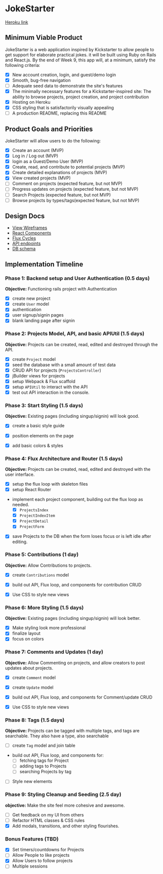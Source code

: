 # JokeStarter

[Heroku link][heroku]

[heroku]: http://www.jokestarter.herokuapp.com

## Minimum Viable Product

JokeStarter is a web application inspired by Kickstarter to allow people to get support for elaborate practical jokes. it will be built using Ruby on Rails and React.js.  By the end of Week 9, this app will, at a minimum, satisfy the following criteria:

- [X] New account creation, login, and guest/demo login
- [x] Smooth, bug-free navigation
- [ ] Adequate seed data to demonstrate the site's features
- [x] The minimally necessary features for a Kickstarter-inspired site: The ability to browse projects, project creation, and project contribution
- [x] Hosting on Heroku
- [X] CSS styling that is satisfactorily visually appealing
- [ ] A production README, replacing this README

## Product Goals and Priorities

JokeStarter will allow users to do the following:

<!-- This is a Markdown checklist. Use it to keep track of your
progress. Put an x between the brackets for a checkmark: [x] -->

- [X] Create an account (MVP)
- [x] Log in / Log out (MVP)
- [X] login as a Guest/Demo User (MVP)
- [x] Create, read, and contribute to potential projects (MVP)
- [X] Create detailed explanations of projects (MVP)
- [x] View created projects  (MVP)
- [ ] Comment on projects (expected feature, but not MVP)
- [ ] Progress updates on projects (expected feature, but not MVP)
- [ ] Search Projects (expected feature, but not MVP)
- [ ] Browse projects by types/tags(expected feature, but not MVP)

## Design Docs
* [View Wireframes][views]
* [React Components][components]
* [Flux Cycles][flux-cycles]
* [API endpoints][api-endpoints]
* [DB schema][schema]

[views]: ./docs/views.md
[components]: ./docs/components.md
[flux-cycles]: ./docs/flux-cycles.md
[api-endpoints]: ./docs/api-endpoints.md
[schema]: ./docs/schema.md

## Implementation Timeline

### Phase 1: Backend setup and User Authentication (0.5 days)

**Objective:** Functioning rails project with Authentication

- [x] create new project
- [x] create `User` model
- [x] authentication
- [x] user signup/signin pages
- [x] blank landing page after signin

### Phase 2: Projects Model, API, and basic APIUtil (1.5 days)

**Objective:** Projects can be created, read, edited and destroyed through
the API.

- [x] create `Project` model
- [x] seed the database with a small amount of test data
- [x] CRUD API for projects (`ProjectsController`)
- [x] jBuilder views for projects
- [x] setup Webpack & Flux scaffold
- [x] setup `APIUtil` to interact with the API
- [x] test out API interaction in the console.

### Phase 3: Start Styling (1.5 days)

**Objective:** Existing pages (including singup/signin) will look good.

- [X] create a basic style guide
- [x] position elements on the page
- [x] add basic colors & styles


### Phase 4: Flux Architecture and Router (1.5 days)

**Objective:** Projects can be created, read, edited and destroyed with the
user interface.

- [x] setup the flux loop with skeleton files
- [x] setup React Router
- implement each project component, building out the flux loop as needed.
  - [x] `ProjectsIndex`
  - [x] `ProjectIndexItem`
  - [x] `ProjectDetail`
  - [x] `ProjectForm`
- [x] save Projects to the DB when the form loses focus or is left idle
  after editing.

### Phase 5: Contributions (1 day)

  **Objective:** Allow Contributions to projects.

  - [X] create `Contributions` model
  - [X]  build out API, Flux loop, and components for contribution CRUD
  - [X] Use CSS to style new views


### Phase 6: More Styling (1.5 days)

  **Objective:** Existing pages (including singup/signin) will look better.

  - [X] Make styling look more professional
  - [X] finalize layout
  - [X] focus on colors

### Phase 7: Comments and Updates (1 day)

**Objective:** Allow Commenting on projects, and allow creators to post updates about projects.

- [X] create `Comment` model
- [X] create `Update` model
- [X]  build out API, Flux loop, and components for Comment/update CRUD
- [X] Use CSS to style new views


### Phase 8: Tags (1.5 days)

**Objective:** Projects can be tagged with multiple tags, and tags are searchable. They also have a type, also searchable

- [ ] create `Tag` model and join table
- build out API, Flux loop, and components for:
  - [ ] fetching tags for Project
  - [ ] adding tags to Projects
  - [ ] searching Projects by tag
- [ ] Style new elements

### Phase 9: Styling Cleanup and Seeding (2.5 day)

**objective:** Make the site feel more cohesive and awesome.

- [ ] Get feedback on my UI from others
- [ ] Refactor HTML classes & CSS rules
- [X] Add modals, transitions, and other styling flourishes.

### Bonus Features (TBD)
- [X] Set timers/countdowns for Projects
- [ ] Allow People to like projects
- [X] Allow Users to follow projects
- [ ] Multiple sessions
